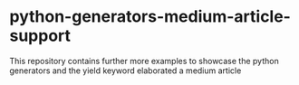 # python-generators-medium-article-support
This repository contains further more examples to showcase the python generators and the yield keyword elaborated a medium article
